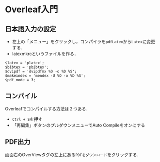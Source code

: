 # Overleaf入門

## 日本語入力の設定

- 左上の「メニュー」をクリックし，コンパイラを`pdfLatex`から`Latex`に変更する．
- latexmkrcというファイルを作る．

```
$latex = 'platex';
$bibtex = 'pbibtex';
$dvipdf = 'dvipdfmx %O -o %D %S';
$makeindex = 'mendex -U %O -o %D %S';
$pdf_mode = 3; 
```

## コンパイル

Overleafでコンパイルする方法は２つある．
- `Ctrl + S`を押す
- 「再編集」ボタンのプルダウンメニューでAuto Compileをオンにする

## PDF出力
画面右のOverViewタグの左上にある`PDFをダウンロード`をクリックする．